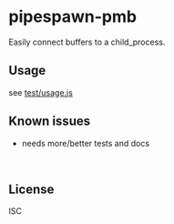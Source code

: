 ﻿
<!--#echo json="package.json" key="name" underline="=" -->
pipespawn-pmb
=============
<!--/#echo -->

<!--#echo json="package.json" key="description" -->
Easily connect buffers to a child_process.
<!--/#echo -->


Usage
-----

see [test/usage.js](test/usage.js)




<!--#toc stop="scan" -->



Known issues
------------

* needs more/better tests and docs




&nbsp;


License
-------
<!--#echo json="package.json" key=".license" -->
ISC
<!--/#echo -->
